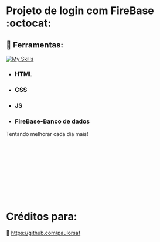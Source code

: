 <h1>Projeto de login com FireBase :octocat: </h1> 

## :hammer: Ferramentas:

[![My Skills](https://skillicons.dev/icons?i=html,css,js,firebase)](https://skillicons.dev)

- ### HTML
- ### CSS
- ### JS
- ### FireBase-Banco de dados

Tentando melhorar cada dia mais!


<h1 style="margin-top:5vh;">Créditos para:</h1>

:cowboy_hat_face: https://github.com/paulorsaf
